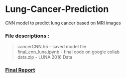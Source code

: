 # Lung-Cancer-Prediction
CNN model to predict lung cancer based on MRI images

### File descriptions : 
> cancerCNN.h5 - saved model file  
> final_cnn_luna.ipynb - final code on google collab  
> data.zip - LUNA 2016 Data  

### [Final Report](minor&#32;report.pdf) 
